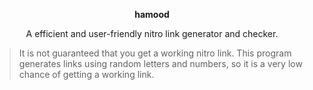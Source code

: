 <p align="center"> <b>hamood</b> </p>
<p align="center"> A efficient and user-friendly nitro link generator and checker. </p>

> It is not guaranteed that you get a working nitro link. This program generates links using random letters and numbers, so it is a very low chance of getting a working link.
